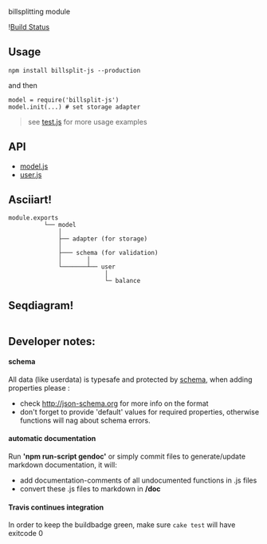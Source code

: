 billsplitting module 

\![Build Status](https://travis-ci.org/coderofsalvation/billsplit-js.svg?branch=master)

## Usage

    npm install billsplit-js --production

and then 

    model = require('billsplit-js')
    model.init(...) # set storage adapter

> see [test.js](https://github.com/coderofsalvation/billsplit-js/blob/master/test/test.js) for more usage examples

## API

* [model.js](doc/model.js.md)
* [user.js](doc/user.js.md)

## Asciiart!

    module.exports
              └── model
                  │
                  ├── adapter (for storage)
                  │
                  ├─── schema (for validation)
                  │       │
                  └───────┴── user
                               │
                               └─ balance

## Seqdiagram!

<!-- https://www.websequencediagrams.com/?lz=dGl0bGUgQklMTFNQTElULUpTIEJBU0lDUwoKY2xpZW50LT5tb2RlbDogAAIFLmluaXQoYWRhcHRlcikKABYFLT4ACQc6IAAZBQAOCXVzZXI6IHVzZXIuYmlsbFNwbGl0KCAxMC4wLCBbIkEiLCJCIl0gKQpub3RlIG92ZXIAXgYsADIGKiBjcmVhdGVzAD0FcyBhbmQgZGl2aWRlc1xuYW1vdW50AC8GY3VycmVudABkBVxuICsAbQUgQQABCEIKdXNlcgCBBghwYXliYWNrTG9hbigpAA0NbGVuZE1vbmV5AA8JAIFOCXNhdmUAJQkAghEGOiBzaG93IHJlc3BvbnNlCg&s=napkin -->

<img alt="" src="https://www.websequencediagrams.com/cgi-bin/cdraw?lz=dGl0bGUgQklMTFNQTElULUpTIEJBU0lDUwoKY2xpZW50LT5tb2RlbDogAAIFLmluaXQoYWRhcHRlcikKABYFLT4ACQc6IAAZBSkKbm90ZSBvdmVyIAARCXJlYWQvd3JpdGUvdXBkYXRlL2RlbGV0ZQBWEHVzZXIgPQBmB2dldE9yQ3JlYXRlVXNlcigiZm9vIikAHxQuYmlsbFNwbGl0KCAxMC4wLCBbIkEiLCJCIl0gAIEEDACBRwUsdXNlcjogKiBjAFYFcwBwBXMgYW5kIGRpdmlkZXNcbmFtb3VudACBPwZjdXJyZW50AIEXBVxuICsAgR8GQQABCEIKdXNlci0-AFAGcGF5YmFja0xvYW4oKQANDWxlbmRNb25leQAPCXNjaGVtYTp2YWxpZGF0ZQAnCQCCdAY6IHNob3cgcmVzcG9uc2UK&s=napkin"/>

## Developer notes:

#### schema
All data (like userdata) is typesafe and protected by [schema](https://github.com/coderofsalvation/billsplit-js/blob/master/lib/schema.js), when adding properties please :

* check http://json-schema.org for more info on the format
* don't forget to provide 'default' values for required properties, otherwise functions will nag about schema errors.

#### automatic documentation

Run __'npm run-script gendoc'__ or simply commit files to generate/update markdown documentation, it will:

* add documentation-comments of all undocumented functions in .js files 
* convert these .js files to markdown in __/doc__

#### Travis continues integration

In order to keep the buildbadge green, make sure `cake test` will have exitcode 0
